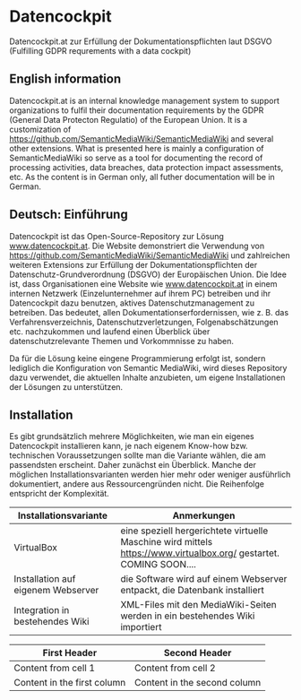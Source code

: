 # Datencockpit
Datencockpit.at zur Erfüllung der Dokumentationspflichten laut DSGVO (Fulfilling GDPR requrements with a data cockpit)

## English information
Datencockpit.at is an internal knowledge management system to support organizations to fulfil their documentation requirements by the GDPR (General Data Protecton Regulatio) of the European Union. It is a customization of https://github.com/SemanticMediaWiki/SemanticMediaWiki and several other extensions. What is presented here is mainly a configuration of SemanticMediaWiki so serve as a tool for documenting the record of processing activities, data breaches, data  protection impact assessments, etc. As the content is in German only, all futher documentation will be in German. 

## Deutsch: Einführung
Datencockpit ist das Open-Source-Repository zur Lösung www.datencockpit.at. Die Website demonstriert die Verwendung von https://github.com/SemanticMediaWiki/SemanticMediaWiki und zahlreichen weiteren Extensions zur Erfüllung der Dokumentationspflichten der Datenschutz-Grundverordnung (DSGVO) der Europäischen Union. Die Idee ist, dass Organisationen eine Website wie www.datencockpit.at in einem internen Netzwerk (Einzelunternehmer auf ihrem PC) betreiben und ihr Datencockpit dazu benutzen, aktives Datenschutzmanagement zu betreiben. Das bedeutet, allen Dokumentationserfordernissen, wie z. B. das Verfahrensverzeichnis, Datenschutzverletzungen, Folgenabschätzungen etc. nachzukommen und laufend einen Überblick über datenschutzrelevante Themen und Vorkommnisse zu haben. 

Da für die Lösung keine eingene Programmierung erfolgt ist, sondern lediglich die Konfiguration von Semantic MediaWiki, wird dieses Repository dazu verwendet, die aktuellen Inhalte anzubieten, um eigene Installationen der Lösungen zu unterstützen.

## Installation
Es gibt grundsätzlich mehrere Möglichkeiten, wie man ein eigenes Datencockpit installieren kann, je nach eigenem Know-how bzw. technischen Voraussetzungen sollte man die Variante wählen, die am passendsten erscheint. Daher zunächst ein Überblick. Manche der möglichen Installationsvarianten werden hier mehr oder weniger ausführlich dokumentiert, andere aus Ressourcengründen nicht. Die Reihenfolge entspricht der Komplexität.

Installationsvariante | Anmerkungen
------------ | -------------
VirtualBox | eine speziell hergerichtete virtuelle Maschine wird mittels https://www.virtualbox.org/ gestartet. COMING SOON....
Installation auf eigenem Webserver | die Software wird auf einem Webserver entpackt, die Datenbank installiert
Integration in bestehendes Wiki | XML-Files mit den MediaWiki-Seiten werden in ein bestehendes Wiki importiert

First Header | Second Header
------------ | -------------
Content from cell 1 | Content from cell 2
Content in the first column | Content in the second column
